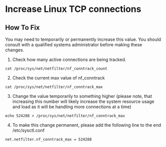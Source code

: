 # Increase Linux TCP connections


## How To Fix

You may need to temporarily or permanently increase this value. You should consult with a qualified systems administrator before making these changes.

1. Check how many active connections are being tracked.
```console
cat /proc/sys/net/netfilter/nf_conntrack_count
```
2. Check the current max value of nf_conntrack
```console
cat /proc/sys/net/netfilter/nf_conntrack_max
```
3. Change the value temporarily to something higher (please note, that increasing this number will likely increase the system resource usage and load as it will be handling more connections at a time)
```console
echo 524288 > /proc/sys/net/netfilter/nf_conntrack_max
```
4. To make this change permanent, please add the following line to the end /etc/sysctl.conf
```console
net.netfilter.nf_conntrack_max = 524288
```
